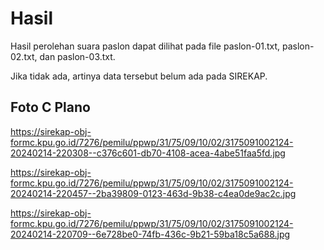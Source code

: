 # Hasil

Hasil perolehan suara paslon dapat dilihat pada file paslon-01.txt, paslon-02.txt, dan paslon-03.txt.

Jika tidak ada, artinya data tersebut belum ada pada SIREKAP.

## Foto C Plano

https://sirekap-obj-formc.kpu.go.id/7276/pemilu/ppwp/31/75/09/10/02/3175091002124-20240214-220308--c376c601-db70-4108-acea-4abe51faa5fd.jpg

https://sirekap-obj-formc.kpu.go.id/7276/pemilu/ppwp/31/75/09/10/02/3175091002124-20240214-220457--2ba39809-0123-463d-9b38-c4ea0de9ac2c.jpg

https://sirekap-obj-formc.kpu.go.id/7276/pemilu/ppwp/31/75/09/10/02/3175091002124-20240214-220709--6e728be0-74fb-436c-9b21-59ba18c5a688.jpg
